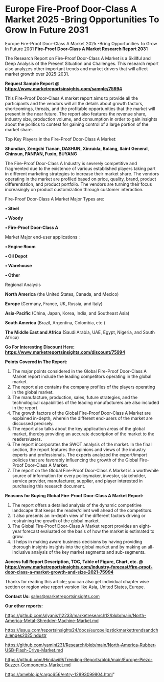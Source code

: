 # Europe Fire-Proof Door-Class A Market 2025 -Bring Opportunities To Grow In Future 2031
 Europe Fire-Proof Door-Class A Market 2025 -Bring Opportunities To Grow In Future 2031
<strong>Fire-Proof Door-Class A Market Research Report 2031</strong>

The Research Report on Fire-Proof Door-Class A Market is a Skillful and Deep Analysis of the Present Situation and Challenges. This research report also analyzes other important trends and market drivers that will affect market growth over 2025-2031.

<strong>Request Sample Report @ <a href=https://www.marketreportsinsights.com/sample/75994>https://www.marketreportsinsights.com/sample/75994</a></strong>

This Fire-Proof Door-Class A market report aims to provide all the participants and the vendors will all the details about growth factors, shortcomings, threats, and the profitable opportunities that the market will present in the near future. The report also features the revenue share, industry size, production volume, and consumption in order to gain insights about the politics to contest for gaining control of a large portion of the market share.

Top Key Players in the Fire-Proof Door-Class A Market:

<strong>Shundian, Zengshi Tianan, DASHUN, Xinruida, Bolang, Saint General, Chinsun, PANPAN, Fuxin, BUYANG</strong>

The Fire-Proof Door-Class A Industry is severely competitive and fragmented due to the existence of various established players taking part in different marketing strategies to increase their market share. The vendors operating in the market are profiled based on price, quality, brand, product differentiation, and product portfolio. The vendors are turning their focus increasingly on product customization through customer interaction.

Fire-Proof Door-Class A Market Major Types are:

<strong>• Steel

• Woody

• Fire-Proof Door-Class A</strong>

Market Major end-user applications :

<strong>• Engine Room

• Oil Depot

• Warehouse

• Other</strong>

Regional Analysis

</u><strong><b>North America</b></strong> (the United States, Canada, and Mexico)

<strong><b>Europe </b></strong>(Germany, France, UK, Russia, and Italy)

<strong><b>Asia-Pacific</b></strong> (China, Japan, Korea, India, and Southeast Asia)

<strong><b>South America</b></strong> (Brazil, Argentina, Colombia, etc.)

<strong><b>The Middle East and Africa</b></strong> (Saudi Arabia, UAE, Egypt, Nigeria, and South Africa)

<strong>Go For Interesting Discount Here: <a href=https://www.marketreportsinsights.com/discount/75994>https://www.marketreportsinsights.com/discount/75994</a></strong>

<strong>Points Covered in The Report:</strong>
<ol>
  <li>The major points considered in the Global Fire-Proof Door-Class A Market report include the leading competitors operating in the global market.</li>
  <li>The report also contains the company profiles of the players operating in the global market.</li>
  <li>The manufacture, production, sales, future strategies, and the technological capabilities of the leading manufacturers are also included in the report.</li>
  <li>The growth factors of the Global Fire-Proof Door-Class A Market are explained in-depth, wherein the different end-users of the market are discussed precisely.</li>
  <li>The report also talks about the key application areas of the global market, thereby providing an accurate description of the market to the readers/users.</li>
  <li>The report incorporates the SWOT analysis of the market. In the final section, the report features the opinions and views of the industry experts and professionals. The experts analyzed the export/import policies that are favorably influencing the growth of the Global Fire-Proof Door-Class A Market.</li>
  <li>The report on the Global Fire-Proof Door-Class A Market is a worthwhile source of information for every policymaker, investor, stakeholder, service provider, manufacturer, supplier, and player interested in purchasing this research document.</li>
</ol>
<strong>Reasons for Buying Global Fire-Proof Door-Class A Market Report:</strong>

<ol>
  <li>The report offers a detailed analysis of the dynamic competitive landscape that keeps the reader/client well ahead of the competitors.</li>
  <li>It also presents an in-depth view of the different factors driving or restraining the growth of the global market.</li>
  <li>The Global Fire-Proof Door-Class A Market report provides an eight-year forecast evaluated on the basis of how the market is estimated to grow.</li>
  <li>It helps in making aware business decisions by having providing thorough insights insights into the global market and by making an all-inclusive analysis of the key market segments and sub-segments.</li>
</ol>
<strong>Access full Report Description, TOC, Table of Figure, Chart, etc. @ <a href=https://www.marketreportsinsights.com/industry-forecast/fire-proof-door-class-a-market-growth-and-size-2021-75994>https://www.marketreportsinsights.com/industry-forecast/fire-proof-door-class-a-market-growth-and-size-2021-75994</a></strong>


Thanks for reading this article; you can also get individual chapter wise section or region wise report version like Asia, United States, Europe.

<strong>Contact Us:</strong>
sales@marketreportsinsights.com

<strong>Our other reports:</strong>

<a href=https://github.com/alyanis112233/marketresearch12/blob/main/North-America-Metal-Shredder-Machine-Market.md>https://github.com/alyanis112233/marketresearch12/blob/main/North-America-Metal-Shredder-Machine-Market.md</a>

<a href=https://issuu.com/reportsinsights24/docs/europelipstickmarkettrendsandchallenges2025industr>https://issuu.com/reportsinsights24/docs/europelipstickmarkettrendsandchallenges2025industr</a>

<a href=https://github.com/yamini231/Research/blob/main/North-America-Rubber-USB-Flash-Drive-Market.md>https://github.com/yamini231/Research/blob/main/North-America-Rubber-USB-Flash-Drive-Market.md</a>

<a href=https://github.com/Hindavii9/Trending-Reports/blob/main/Europe-Piezo-Buzzer-Components-Market.md>https://github.com/Hindavii9/Trending-Reports/blob/main/Europe-Piezo-Buzzer-Components-Market.md</a>

<a href=https://ameblo.jp/cargo656/entry-12893099804.html>https://ameblo.jp/cargo656/entry-12893099804.html</a>"
